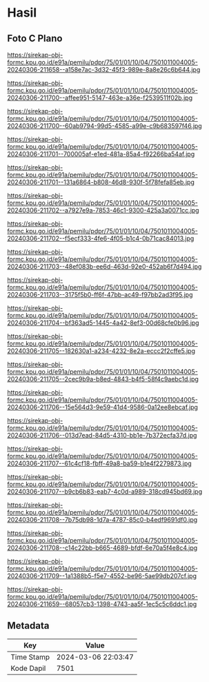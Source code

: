 # Hasil

## Foto C Plano

https://sirekap-obj-formc.kpu.go.id/e91a/pemilu/pdpr/75/01/01/10/04/7501011004005-20240306-211658--a158e7ac-3d32-45f3-989e-8a8e26c6b644.jpg

https://sirekap-obj-formc.kpu.go.id/e91a/pemilu/pdpr/75/01/01/10/04/7501011004005-20240306-211700--affee951-5147-463e-a36e-f2539511f02b.jpg

https://sirekap-obj-formc.kpu.go.id/e91a/pemilu/pdpr/75/01/01/10/04/7501011004005-20240306-211700--60ab9794-99d5-4585-a99e-c9b683597f46.jpg

https://sirekap-obj-formc.kpu.go.id/e91a/pemilu/pdpr/75/01/01/10/04/7501011004005-20240306-211701--700005af-e1ed-481a-85a4-f92266ba54af.jpg

https://sirekap-obj-formc.kpu.go.id/e91a/pemilu/pdpr/75/01/01/10/04/7501011004005-20240306-211701--131a6864-b808-46d8-930f-5f78fefa85eb.jpg

https://sirekap-obj-formc.kpu.go.id/e91a/pemilu/pdpr/75/01/01/10/04/7501011004005-20240306-211702--a7927e9a-7853-46c1-9300-425a3a0071cc.jpg

https://sirekap-obj-formc.kpu.go.id/e91a/pemilu/pdpr/75/01/01/10/04/7501011004005-20240306-211702--f5ecf333-4fe6-4f05-b1c4-0b71cac84013.jpg

https://sirekap-obj-formc.kpu.go.id/e91a/pemilu/pdpr/75/01/01/10/04/7501011004005-20240306-211703--48ef083b-ee6d-463d-92e0-452ab6f7d494.jpg

https://sirekap-obj-formc.kpu.go.id/e91a/pemilu/pdpr/75/01/01/10/04/7501011004005-20240306-211703--3175f5b0-ff6f-47bb-ac49-f97bb2ad3f95.jpg

https://sirekap-obj-formc.kpu.go.id/e91a/pemilu/pdpr/75/01/01/10/04/7501011004005-20240306-211704--bf363ad5-1445-4a42-8ef3-00d68cfe0b96.jpg

https://sirekap-obj-formc.kpu.go.id/e91a/pemilu/pdpr/75/01/01/10/04/7501011004005-20240306-211705--182630a1-a234-4232-8e2a-eccc2f2cffe5.jpg

https://sirekap-obj-formc.kpu.go.id/e91a/pemilu/pdpr/75/01/01/10/04/7501011004005-20240306-211705--2cec9b9a-b8ed-4843-b4f5-58f4c9aebc1d.jpg

https://sirekap-obj-formc.kpu.go.id/e91a/pemilu/pdpr/75/01/01/10/04/7501011004005-20240306-211706--15e564d3-9e59-41d4-9586-0a12ee8ebcaf.jpg

https://sirekap-obj-formc.kpu.go.id/e91a/pemilu/pdpr/75/01/01/10/04/7501011004005-20240306-211706--013d7ead-84d5-4310-bb1e-7b372ecfa37d.jpg

https://sirekap-obj-formc.kpu.go.id/e91a/pemilu/pdpr/75/01/01/10/04/7501011004005-20240306-211707--61c4cf18-fbff-49a8-ba59-b1e4f2279873.jpg

https://sirekap-obj-formc.kpu.go.id/e91a/pemilu/pdpr/75/01/01/10/04/7501011004005-20240306-211707--b9cb6b83-eab7-4c0d-a989-318cd945bd69.jpg

https://sirekap-obj-formc.kpu.go.id/e91a/pemilu/pdpr/75/01/01/10/04/7501011004005-20240306-211708--7b75db98-1d7a-4787-85c0-b4edf9691df0.jpg

https://sirekap-obj-formc.kpu.go.id/e91a/pemilu/pdpr/75/01/01/10/04/7501011004005-20240306-211708--c14c22bb-b665-4689-bfdf-6e70a5f4e8c4.jpg

https://sirekap-obj-formc.kpu.go.id/e91a/pemilu/pdpr/75/01/01/10/04/7501011004005-20240306-211709--1a1388b5-f5e7-4552-be96-5ae99db207cf.jpg

https://sirekap-obj-formc.kpu.go.id/e91a/pemilu/pdpr/75/01/01/10/04/7501011004005-20240306-211659--68057cb3-1398-4743-aa5f-1ec5c5c6ddc1.jpg


## Metadata

| Key        | Value               |
| ---------- | ------------------- |
| Time Stamp | 2024-03-06 22:03:47 |
| Kode Dapil | 7501                |




